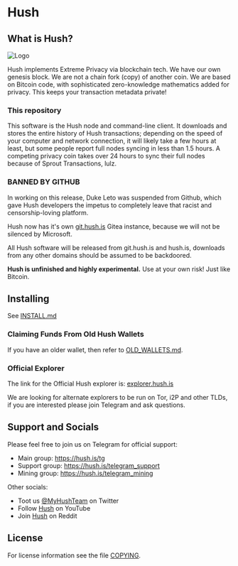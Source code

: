 # Hush

## What is Hush?

![Logo](doc/hush/hush.png "Logo")

Hush implements Extreme Privacy via blockchain tech. We have our own
genesis block. We are not a chain fork (copy) of another coin. We are based on
Bitcoin code, with sophisticated zero-knowledge mathematics added for privacy.
This keeps your transaction metadata private!

### This repository

This software is the Hush node and command-line client. It downloads and stores
the entire history of Hush transactions; depending on the speed of your
computer and network connection, it will likely take a few hours at least, but
some people report full nodes syncing in less than 1.5 hours. A competing privacy
coin takes over 24 hours to sync their full nodes because of Sprout Transactions, lulz.

### BANNED BY GITHUB

In working on this release, Duke Leto was suspended from Github, which gave Hush developers
the impetus to completely leave that racist and censorship-loving platform.

Hush now has it's own <a href="https://git.hush.is/hush">git.hush.is</a> Gitea instance,
because we will not be silenced by Microsoft.

All Hush software will be released from git.hush.is and hush.is, downloads from any other
domains should be assumed to be backdoored.

**Hush is unfinished and highly experimental.** Use at your own risk! Just like Bitcoin.

## Installing

See [INSTALL.md](https://git.hush.is/hush/hush3/src/branch/master/INSTALL.md)

### Claiming Funds From Old Hush Wallets

If you have an older wallet, then refer to [OLD_WALLETS.md](OLD_WALLETS.md).

### Official Explorer

The link for the Official Hush explorer is: <a href="https://explorer.hush.is">explorer.hush.is</a>

We are looking for alternate explorers to be run on Tor, i2P and other TLDs, if you are interested
please join Telegram and ask questions.

## Support and Socials

Please feel free to join us on Telegram for official support:
* Main group: https://hush.is/tg
* Support group: https://hush.is/telegram_support
* Mining group: https://hush.is/telegram_mining

Other socials:
* Toot us <a href="https://hush.is/twitter">@MyHushTeam</a> on Twitter
* Follow <a href="https://hush.is/yt">Hush</a> on YouTube
* Join <a href="https://hush.is/reddit">Hush</a> on Reddit

## License

For license information see the file [COPYING](COPYING).
